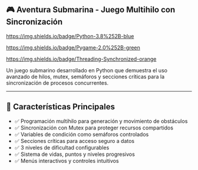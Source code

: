 ## 🎮 Aventura Submarina - Juego Multihilo con Sincronización

https://img.shields.io/badge/Python-3.8%252B-blue

https://img.shields.io/badge/Pygame-2.0%252B-green

https://img.shields.io/badge/Threading-Synchronized-orange

Un juego submarino desarrollado en Python que demuestra el uso avanzado de hilos, mutex, semáforos y secciones críticas para la sincronización de procesos concurrentes.

------------

## 🚀 Características Principales

- ✅ Programación multihilo para generación y movimiento de obstáculos
- ✅ Sincronización con Mutex para proteger recursos compartidos
- ✅ Variables de condición como semáforos controlados
- ✅ Secciones críticas para acceso seguro a datos
- ✅ 3 niveles de dificultad configurables
- ✅ Sistema de vidas, puntos y niveles progresivos
- ✅ Menús interactivos y controles intuitivos
